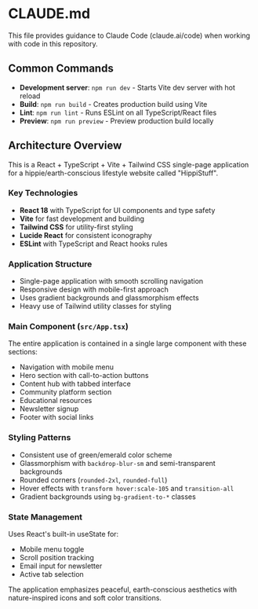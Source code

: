 # CLAUDE.md

This file provides guidance to Claude Code (claude.ai/code) when working with code in this repository.

## Common Commands

- **Development server**: `npm run dev` - Starts Vite dev server with hot reload
- **Build**: `npm run build` - Creates production build using Vite
- **Lint**: `npm run lint` - Runs ESLint on all TypeScript/React files
- **Preview**: `npm run preview` - Preview production build locally

## Architecture Overview

This is a React + TypeScript + Vite + Tailwind CSS single-page application for a hippie/earth-conscious lifestyle website called "HippiStuff".

### Key Technologies
- **React 18** with TypeScript for UI components and type safety
- **Vite** for fast development and building
- **Tailwind CSS** for utility-first styling
- **Lucide React** for consistent iconography
- **ESLint** with TypeScript and React hooks rules

### Application Structure
- Single-page application with smooth scrolling navigation
- Responsive design with mobile-first approach
- Uses gradient backgrounds and glassmorphism effects
- Heavy use of Tailwind utility classes for styling

### Main Component (`src/App.tsx`)
The entire application is contained in a single large component with these sections:
- Navigation with mobile menu
- Hero section with call-to-action buttons
- Content hub with tabbed interface
- Community platform section
- Educational resources
- Newsletter signup
- Footer with social links

### Styling Patterns
- Consistent use of green/emerald color scheme
- Glassmorphism with `backdrop-blur-sm` and semi-transparent backgrounds
- Rounded corners (`rounded-2xl`, `rounded-full`)
- Hover effects with `transform hover:scale-105` and `transition-all`
- Gradient backgrounds using `bg-gradient-to-*` classes

### State Management
Uses React's built-in useState for:
- Mobile menu toggle
- Scroll position tracking
- Email input for newsletter
- Active tab selection

The application emphasizes peaceful, earth-conscious aesthetics with nature-inspired icons and soft color transitions.